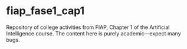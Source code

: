 # fiap_fase1_cap1
Repository of college activities from FIAP, Chapter 1 of the Artificial Intelligence course.  The content here is purely academic—expect many bugs.
